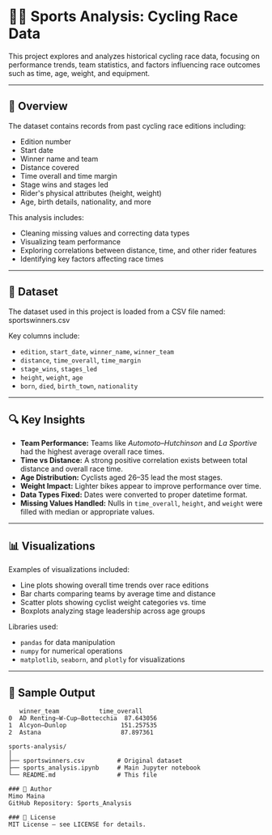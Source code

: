 # 🚴‍♂️ Sports Analysis: Cycling Race Data

This project explores and analyzes historical cycling race data, focusing on performance trends, team statistics, and factors influencing race outcomes such as time, age, weight, and equipment.

---

## 📝 Overview

The dataset contains records from past cycling race editions including:

- Edition number
- Start date
- Winner name and team
- Distance covered
- Time overall and time margin
- Stage wins and stages led
- Rider's physical attributes (height, weight)
- Age, birth details, nationality, and more

This analysis includes:
- Cleaning missing values and correcting data types
- Visualizing team performance
- Exploring correlations between distance, time, and other rider features
- Identifying key factors affecting race times

---

## 📁 Dataset

The dataset used in this project is loaded from a CSV file named:
sportswinners.csv


Key columns include:
- `edition`, `start_date`, `winner_name`, `winner_team`
- `distance`, `time_overall`, `time_margin`
- `stage_wins`, `stages_led`
- `height`, `weight`, `age`
- `born`, `died`, `birth_town`, `nationality`

---

## 🔍 Key Insights

- **Team Performance:** Teams like *Automoto–Hutchinson* and *La Sportive* had the highest average overall race times.
- **Time vs Distance:** A strong positive correlation exists between total distance and overall race time.
- **Age Distribution:** Cyclists aged 26–35 lead the most stages.
- **Weight Impact:** Lighter bikes appear to improve performance over time.
- **Data Types Fixed:** Dates were converted to proper datetime format.
- **Missing Values Handled:** Nulls in `time_overall`, `height`, and `weight` were filled with median or appropriate values.

---

## 📊 Visualizations

Examples of visualizations included:
- Line plots showing overall time trends over race editions
- Bar charts comparing teams by average time and distance
- Scatter plots showing cyclist weight categories vs. time
- Boxplots analyzing stage leadership across age groups

Libraries used:
- `pandas` for data manipulation
- `numpy` for numerical operations
- `matplotlib`, `seaborn`, and `plotly` for visualizations

---

## 🧪 Sample Output

```plaintext
   winner_team           time_overall
0  AD Renting–W-Cup–Bottecchia  87.643056
1  Alcyon–Dunlop               151.257535
2  Astana                      87.897361

sports-analysis/
│
├── sportswinners.csv         # Original dataset
├── sports_analysis.ipynb     # Main Jupyter notebook
└── README.md                 # This file

### 🧑 Author
Mimo Maina
GitHub Repository: Sports_Analysis

### 📄 License
MIT License — see LICENSE for details.
